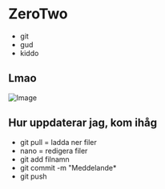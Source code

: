 # ZeroTwo

* git
* gud
* kiddo

## Lmao
![Image](https://i.ytimg.com/vi/0sLaYGjGIDo/maxresdefault.jpg)

## Hur uppdaterar jag, kom ihåg

* git pull = ladda ner filer
* nano = redigera filer
* git add filnamn
* git commit -m "Meddelande*
* git push
